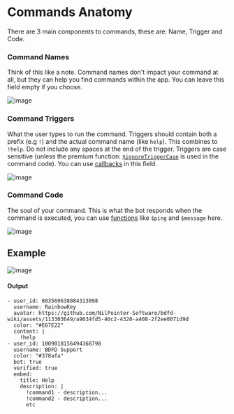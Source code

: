# Commands Anatomy
There are 3 main components to commands, these are: Name, Trigger and Code.

### Command Names
Think of this like a note. Command names don't impact your command at all, but they can help you find commands within the app. You can leave this field empty if you choose.

![image](https://user-images.githubusercontent.com/69215413/120053425-14ff4380-bff8-11eb-9620-bb35694a4cfa.png)

### Command Triggers
What the user types to run the command. Triggers should contain both a prefix (e.g `!`) and the actual command name (like `help`). This combines to `!help`. Do not include any spaces at the end of the trigger. Triggers are case sensitive (unless the premium function: [`$ignoreTriggerCase`](../../premium/ignoreTriggerCase.md) is used in the command code). You can use [callbacks](../../callbacks/introduction.md) in this field.

![image](https://user-images.githubusercontent.com/69215413/120054343-665e0180-bffd-11eb-9f29-3d64191da988.png)

### Command Code
The soul of your command. This is what the bot responds when the command is executed, you can use [functions](../bdscript/introduction.md) like `$ping` and `$message` here.

![image](https://user-images.githubusercontent.com/69215413/120054151-4843d180-bffc-11eb-8b98-3c51564d5003.png)

## Example
![image](https://user-images.githubusercontent.com/69215413/120054230-b092b300-bffc-11eb-805d-16b8b6c41cc1.png)

#### Output
``` discord yaml
- user_id: 803569638084313098
  username: RainbowKey
  avatar: https://github.com/NilPointer-Software/bdfd-wiki/assets/113303649/a9034fd5-40c2-4320-a408-2f2ee0071d9d
  color: "#E67E22"
  content: |
    !help
- user_id: 1009018156494368798
  username: BDFD Support
  color: "#378afa"
  bot: true
  verified: true
  embed:
    title: Help
    description: |
      !command1 - description... 
      !command2 - description... 
      etc
```
